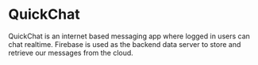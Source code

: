 # QuickChat

QuickChat is an internet based messaging app where logged in users can chat realtime. 
Firebase is used as the backend data server to store and retrieve our messages from the cloud. 
